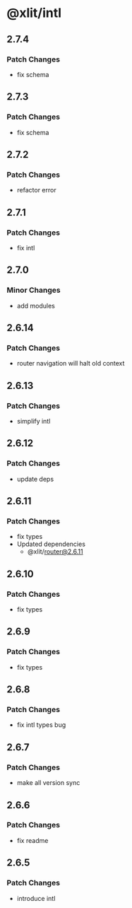 # @xlit/intl

## 2.7.4

### Patch Changes

- fix schema

## 2.7.3

### Patch Changes

- fix schema

## 2.7.2

### Patch Changes

- refactor error

## 2.7.1

### Patch Changes

- fix intl

## 2.7.0

### Minor Changes

- add modules

## 2.6.14

### Patch Changes

- router navigation will halt old context

## 2.6.13

### Patch Changes

- simplify intl

## 2.6.12

### Patch Changes

- update deps

## 2.6.11

### Patch Changes

- fix types
- Updated dependencies
  - @xlit/router@2.6.11

## 2.6.10

### Patch Changes

- fix types

## 2.6.9

### Patch Changes

- fix types

## 2.6.8

### Patch Changes

- fix intl types bug

## 2.6.7

### Patch Changes

- make all version sync

## 2.6.6

### Patch Changes

- fix readme

## 2.6.5

### Patch Changes

- introduce intl
